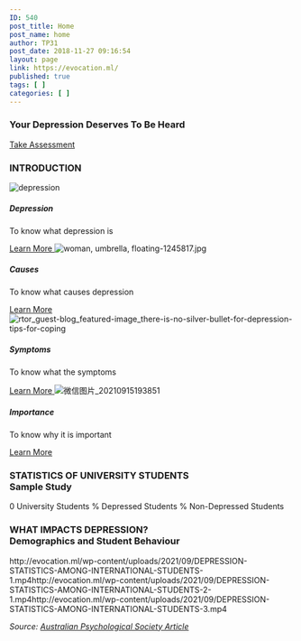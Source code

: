 ```yaml
---
ID: 540
post_title: Home
post_name: home
author: TP31
post_date: 2018-11-27 09:16:54
layout: page
link: https://evocation.ml/
published: true
tags: [ ]
categories: [ ]
---
```

<h3>Your Depression Deserves To Be Heard</h3>		
			<a href="https://evocation.ml/?page_id=541" role="button">
						Take Assessment
					</a>
			<h3>INTRODUCTION</h3>		
															<img src="http://evocation.ml/wp-content/uploads/elementor/thumbs/depression-1-scaled-pcp07h7lwfxaik66a1mxxcoo6lczhi8sw8i9ukj3j4.jpg" title="depression" alt="depression" />															
			<h5>Depression</h5><p>To know what depression is</p>		
			<a href="https://evocation.ml/?page_id=608" role="button">
						Learn More
					</a>
															<img src="http://evocation.ml/wp-content/uploads/elementor/thumbs/woman-umbrella-floating-1245817-pcp07h7lwfxaik66a1mxxcoo6lczhi8sw8i9ukj3j4.jpg" title="woman-umbrella-floating-1245817" alt="woman, umbrella, floating-1245817.jpg" />															
			<h5>Causes</h5><p>To know what causes depression</p>		
			<a href="https://evocation.ml/?page_id=633" role="button">
						Learn More
					</a>
															<img src="http://evocation.ml/wp-content/uploads/elementor/thumbs/rtor_guest-blog_featured-image_there-is-no-silver-bullet-for-depression-tips-for-coping-pcp07j3aa3zv5s3fz2g72c7ldd3pwwg9kht8t4gb6o.jpg" title="rtor_guest-blog_featured-image_there-is-no-silver-bullet-for-depression-tips-for-coping" alt="rtor_guest-blog_featured-image_there-is-no-silver-bullet-for-depression-tips-for-coping" />															
			<h5>Symptoms</h5><p>To know what the symptoms</p>		
			<a href="https://evocation.ml/?page_id=644" role="button">
						Learn More
					</a>
															<img src="http://evocation.ml/wp-content/uploads/elementor/thumbs/微信图片_20210915193851-pd58hq16xm7xsyr927ouxfmbzm8shiqm62zs20ug0w.jpg" title="微信图片_20210915193851" />															
			<h5>Importance</h5><p>To know why it is important</p>		
			<a href="https://evocation.ml/?page_id=771" role="button">
						Learn More
					</a>
			<h3>STATISTICS OF UNIVERSITY STUDENTS<br>Sample Study</h3>		
				0
							University Students
				%
							Depressed Students
				%
							Non-Depressed Students
			<h3>WHAT IMPACTS DEPRESSION?<br>Demographics and Student Behaviour</h3>		
		http://evocation.ml/wp-content/uploads/2021/09/DEPRESSION-STATISTICS-AMONG-INTERNATIONAL-STUDENTS-1.mp4http://evocation.ml/wp-content/uploads/2021/09/DEPRESSION-STATISTICS-AMONG-INTERNATIONAL-STUDENTS-2-1.mp4http://evocation.ml/wp-content/uploads/2021/09/DEPRESSION-STATISTICS-AMONG-INTERNATIONAL-STUDENTS-3.mp4<p><em>Source: <a href="https://www.researchgate.net/publication/299361956_Depressive_Symptoms_Among_Australian_University_Students_Who_Is_at_Risk" target="_blank" rel="noopener">Australian Psychological Society Article</a></em></p>